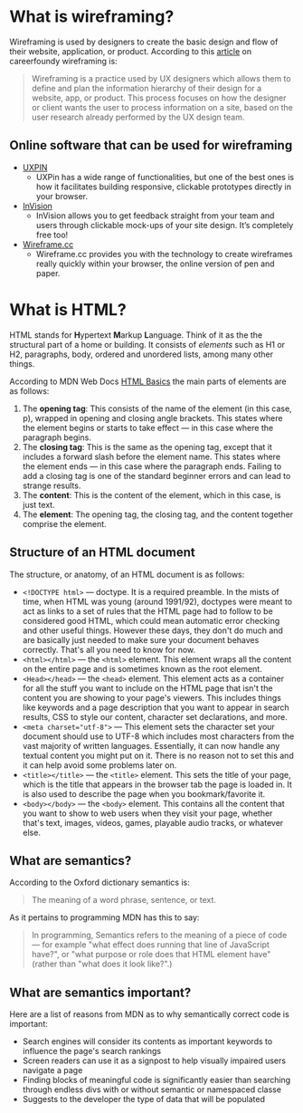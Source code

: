 # What is wireframing?

Wireframing is used by designers to create the basic design and flow of their website, application, or product. According to this [article](https://careerfoundry.com/en/blog/ux-design/how-to-create-your-first-wireframe/) on careerfoundy wireframing is: 
> Wireframing is a practice used by UX designers which allows them to define and plan the information hierarchy of their design for a website, app, or product. This process focuses on how the designer or client wants the user to process information on a site, based on the user research already performed by the UX design team.

## Online software that can be used for wireframing

* [UXPIN](https://www.uxpin.com/)
    * UXPin has a wide range of functionalities, but one of the best ones is how it facilitates building responsive, clickable prototypes directly in your browser.
* [InVision](http://www.invisionapp.com/)
    * InVision allows you to get feedback straight from your team and users through clickable mock-ups of your site design. It’s completely free too!
* [Wireframe.cc](https://wireframe.cc/)
    * Wireframe.cc provides you with the technology to create wireframes really quickly within your browser, the online version of pen and paper.

# What is HTML?

HTML stands for **H**ypertext **M**arkup **L**anguage. Think of it as the the structural part of a home or building. It consists of _elements_ such as H1 or H2, paragraphs, body, ordered and unordered lists, among many other things. 

According to MDN Web Docs [HTML Basics](https://developer.mozilla.org/en-US/docs/Learn/Getting_started_with_the_web/HTML_basics) the main parts of elements are as follows:

1. The **opening tag**: This consists of the name of the element (in this case, p), wrapped in opening and closing angle brackets. This states where the element begins or starts to take effect — in this case where the paragraph begins.
2. The **closing tag**: This is the same as the opening tag, except that it includes a forward slash before the element name. This states where the element ends — in this case where the paragraph ends. Failing to add a closing tag is one of the standard beginner errors and can lead to strange results.
3. The **content**: This is the content of the element, which in this case, is just text.
4. The **element**: The opening tag, the closing tag, and the content together comprise the element.

## Structure of an HTML document

The structure, or anatomy, of an HTML document is as follows:

* `<!DOCTYPE html>` — doctype. It is a required preamble. In the mists of time, when HTML was young (around 1991/92), doctypes were meant to act as links to a set of rules that the HTML page had to follow to be considered good HTML, which could mean automatic error checking and other useful things. However these days, they don't do much and are basically just needed to make sure your document behaves correctly. That's all you need to know for now.
* `<html></html>` — the `<html>` element. This element wraps all the content on the entire page and is sometimes known as the root element.
* `<Head></head>` — the `<head>` element. This element acts as a container for all the stuff you want to include on the HTML page that isn't the content you are showing to your page's viewers. This includes things like keywords and a page description that you want to appear in search results, CSS to style our content, character set declarations, and more.
* `<meta charset="utf-8">` — This element sets the character set your document should use to UTF-8 which includes most characters from the vast majority of written languages. Essentially, it can now handle any textual content you might put on it. There is no reason not to set this and it can help avoid some problems later on.
* `<title></title>` — the `<title>` element. This sets the title of your page, which is the title that appears in the browser tab the page is loaded in. It is also used to describe the page when you bookmark/favorite it.
* `<body></body>` — the `<body>` element. This contains all the content that you want to show to web users when they visit your page, whether that's text, images, videos, games, playable audio tracks, or whatever else.


## What are semantics?

According to the Oxford dictionary semantics is:
> The meaning of a word phrase, sentence, or text.

As it pertains to programming MDN has this to say:

> In programming, Semantics refers to the meaning of a piece of code — for example "what effect does running that line of JavaScript have?", or "what purpose or role does that HTML element have" (rather than "what does it look like?".)

## What are semantics important?

Here are a list of reasons from MDN as to why semantically correct code is important: 

* Search engines will consider its contents as important keywords to influence the page's search rankings
* Screen readers can use it as a signpost to help visually impaired users navigate a page
* Finding blocks of meaningful code is significantly easier than searching through endless divs with or without semantic or namespaced classe
* Suggests to the developer the type of data that will be populated
